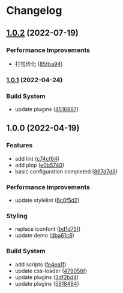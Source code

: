 # Changelog

## [1.0.2](https://github.com/kailong321200875/webpack-multi-page-cli/compare/v1.0.1...v1.0.2) (2022-07-19)


### Performance Improvements

* 打包优化 ([85fba94](https://github.com/kailong321200875/webpack-multi-page-cli/commit/85fba949574cead64a7b4bcbe03b69240e869256))

### [1.0.1](https://github.com/kailong321200875/webpack-multi-page-cli/compare/v1.0.0...v1.0.1) (2022-04-24)


### Build System

* update plugins ([4516887](https://github.com/kailong321200875/webpack-multi-page-cli/commit/4516887aa022e40c8131e5a39125e8f2645d4cd9))

## 1.0.0 (2022-04-19)


### Features

* add lint ([c74cf64](https://github.com/kailong321200875/webpack-multi-page-cli/commit/c74cf64dbe55688ebda028c32e0311f27e0df54a))
* add plop ([e0b5740](https://github.com/kailong321200875/webpack-multi-page-cli/commit/e0b5740893aa9a72ac9e87023bdc2618ae067d2c))
* basic configuration completed ([867d7d8](https://github.com/kailong321200875/webpack-multi-page-cli/commit/867d7d8600f2ec0631abf4d26463ebe7109b00d1))


### Performance Improvements

* update stylelint ([6c0f5d2](https://github.com/kailong321200875/webpack-multi-page-cli/commit/6c0f5d237a0515876351e5432450831a44694564))


### Styling

* replace iconfont ([bd1d75f](https://github.com/kailong321200875/webpack-multi-page-cli/commit/bd1d75f7e2115bdc892d9fdf53bf9c701b85f01f))
* update demo ([dba61c8](https://github.com/kailong321200875/webpack-multi-page-cli/commit/dba61c8d3c20159f8823a91cf13adfe5ffe5ee4b))


### Build System

* add scripts ([fe4ea1f](https://github.com/kailong321200875/webpack-multi-page-cli/commit/fe4ea1f73c18aea980b492611f0534b660fb8b8a))
* update css-loader ([479056f](https://github.com/kailong321200875/webpack-multi-page-cli/commit/479056fbd87a9a5444d61ffbf7c5d44d3b94c8f1))
* update plugins ([3df2bd4](https://github.com/kailong321200875/webpack-multi-page-cli/commit/3df2bd4e76fc18132416f259fae62f089b6c37b1))
* update plugins ([5818484](https://github.com/kailong321200875/webpack-multi-page-cli/commit/581848460b40d99fa26ea1079e1a53dae96695ec))
